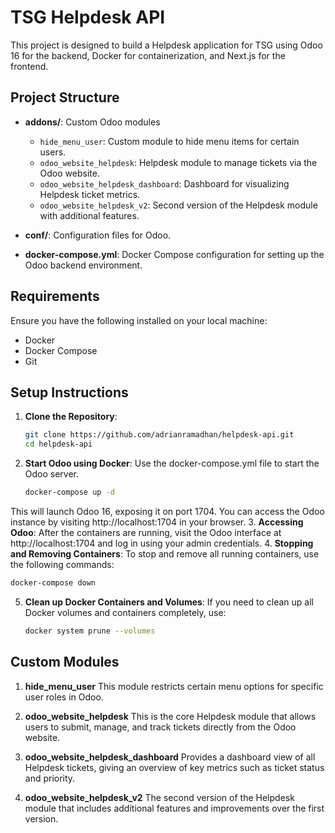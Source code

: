 # TSG Helpdesk API

This project is designed to build a Helpdesk application for TSG using Odoo 16 for the backend, Docker for containerization, and Next.js for the frontend.

## Project Structure

- **addons/**: Custom Odoo modules
  - `hide_menu_user`: Custom module to hide menu items for certain users.
  - `odoo_website_helpdesk`: Helpdesk module to manage tickets via the Odoo website.
  - `odoo_website_helpdesk_dashboard`: Dashboard for visualizing Helpdesk ticket metrics.
  - `odoo_website_helpdesk_v2`: Second version of the Helpdesk module with additional features.
  
- **conf/**: Configuration files for Odoo.

- **docker-compose.yml**: Docker Compose configuration for setting up the Odoo backend environment.

## Requirements

Ensure you have the following installed on your local machine:

- Docker
- Docker Compose
- Git

## Setup Instructions

1. **Clone the Repository**:
   ```bash
   git clone https://github.com/adrianramadhan/helpdesk-api.git
   cd helpdesk-api
   ```
2. **Start Odoo using Docker**:
   Use the docker-compose.yml file to start the Odoo server.
   ```bash
   docker-compose up -d
   ```
  This will launch Odoo 16, exposing it on port 1704. You can access the Odoo instance by visiting http://localhost:1704 in your browser.
3. **Accessing Odoo**: After the containers are running, visit the Odoo interface at http://localhost:1704 and log in using your admin credentials.
4. **Stopping and Removing Containers**: To stop and remove all running containers, use the following commands:
  ```bash
  docker-compose down
  ```
5. **Clean up Docker Containers and Volumes**: If you need to clean up all Docker volumes and containers completely, use:
   ```bash
   docker system prune --volumes
   ```

## Custom Modules
1. **hide_menu_user**
This module restricts certain menu options for specific user roles in Odoo.

2. **odoo_website_helpdesk**
This is the core Helpdesk module that allows users to submit, manage, and track tickets directly from the Odoo website.

3. **odoo_website_helpdesk_dashboard**
Provides a dashboard view of all Helpdesk tickets, giving an overview of key metrics such as ticket status and priority.

4. **odoo_website_helpdesk_v2**
The second version of the Helpdesk module that includes additional features and improvements over the first version.

